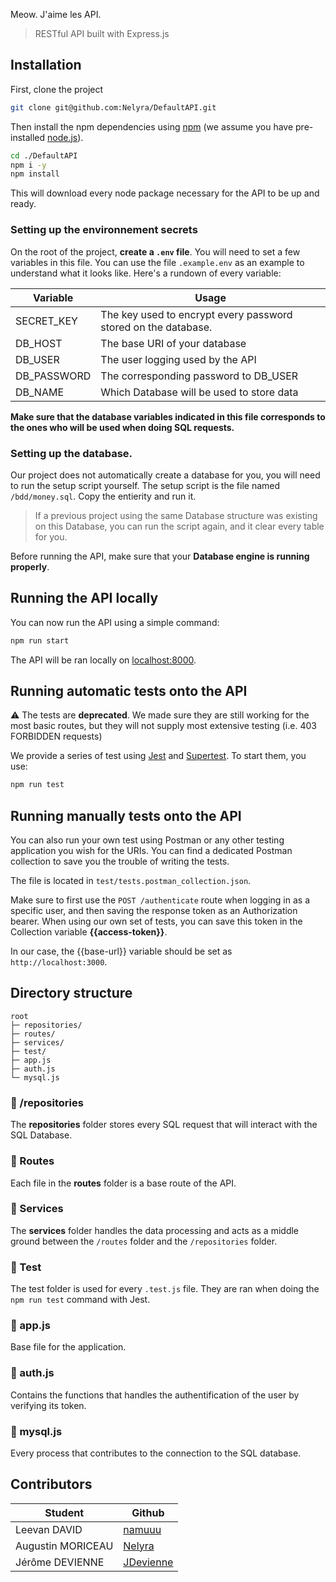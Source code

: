 Meow. J'aime les API.

> RESTful API built with Express.js

## Installation

First, clone the project 

```bash
git clone git@github.com:Nelyra/DefaultAPI.git
```

Then install the npm dependencies using [npm](https://www.npmjs.com/) (we assume you have pre-installed [node.js](https://nodejs.org/)).

```bash
cd ./DefaultAPI
npm i -y
npm install
```

This will download every node package necessary for the API to be up and ready.

### Setting up the environnement secrets

On the root of the project, **create a `.env` file**. You will need to set a few variables in this file. You can use the file `.example.env` as an example to understand what it looks like. Here's a rundown of every variable:

| Variable | Usage |
| --- | --- |
| SECRET_KEY | The key used to encrypt every password stored on the database. |
| DB_HOST | The base URI of your database |
| DB_USER | The user logging used by the API |
| DB_PASSWORD | The corresponding password to DB_USER |
| DB_NAME | Which Database will be used to store data |

**Make sure that the database variables indicated in this file corresponds to the ones who will be used when doing SQL requests.**

### Setting up the database.

Our project does not automatically create a database for you, you will need to run the setup script yourself.
The setup script is the file named `/bdd/money.sql`. Copy the entierity and run it.

> If a previous project using the same Database structure was existing on this Database, you can run the script again, and it clear every table for you.

Before running the API, make sure that your **Database engine is running properly**.

## Running the API locally

You can now run the API using a simple command:

```bash
npm run start
```

The API will be ran locally on [localhost:8000](http://localhost:3000).

## Running automatic tests onto the API

⚠️ The tests are **deprecated**. We made sure they are still working for the most basic routes, but they will not supply most extensive testing (i.e. 403 FORBIDDEN requests)

We provide a series of test using [Jest](https://jestjs.io/) and [Supertest](https://www.npmjs.com/package/supertest). To start them, you use:

```bash
npm run test
```

## Running manually tests onto the API

You can also run your own test using Postman or any other testing application you wish for the URIs. You can find a dedicated Postman collection to save you the trouble of writing the tests.

The file is located in `test/tests.postman_collection.json`.

Make sure to first use the `POST /authenticate` route when logging in as a specific user, and then saving the response token as an Authorization bearer. When using our own set of tests, you can save this token in the Collection variable **\{{access-token}}**.

In our case, the \{{base-url}} variable should be set as `http://localhost:3000`.

## Directory structure

```
root
├─ repositories/
├─ routes/
├─ services/
├─ test/
├─ app.js
├─ auth.js
└─ mysql.js
```

### 📁 /repositories

The **repositories** folder stores every SQL request that will interact with the SQL Database.

### 📁 Routes

Each file in the **routes** folder is a base route of the API.

### 📁 Services

The **services** folder handles the data processing and acts as a middle ground between the `/routes` folder and the `/repositories` folder.

### 📁 Test

The test folder is used for every `.test.js` file. They are ran when doing the `npm run test` command with Jest.

### 📄 app.js

Base file for the application.

### 📄 auth.js

Contains the functions that handles the authentification of the user by verifying its token.

### 📄 mysql.js

Every process that contributes to the connection to the SQL database.

## Contributors

| Student | Github |
| --- | --- |
| Leevan DAVID | [namuuu](https://github.com/namuuu) |
| Augustin MORICEAU | [Nelyra](https://github.com/Nelyra) |
| Jérôme DEVIENNE | [JDevienne](https://github.com/Jdevienne) |
